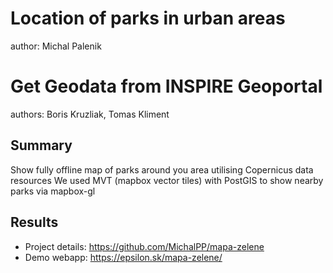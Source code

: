 # Location of parks in urban areas
author: Michal Palenik

# Get Geodata from INSPIRE Geoportal
authors: Boris Kruzliak, Tomas Kliment

## Summary
Show fully offline map of parks around you area utilising Copernicus data resources
We used MVT (mapbox vector tiles) with PostGIS to show nearby parks via mapbox-gl

## Results
- Project details: https://github.com/MichalPP/mapa-zelene
- Demo webapp: https://epsilon.sk/mapa-zelene/



